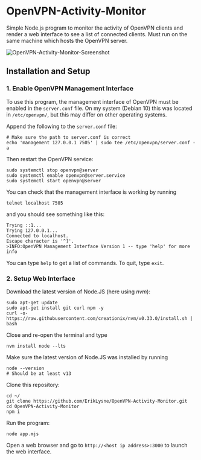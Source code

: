 # OpenVPN-Activity-Monitor

Simple Node.js program to monitor the activity of OpenVPN clients and render a web interface to see a list of connected clients. Must run on the same machine which hosts the OpenVPN server.

![OpenVPN-Activity-Monitor-Screenshot](https://user-images.githubusercontent.com/17698478/75825650-11095500-5da6-11ea-9a78-b6e3db7e8b94.PNG)

<a name="installation"></a>

## Installation and Setup

### 1. Enable OpenVPN Management Interface

To use this program, the management interface of OpenVPN must be enabled in the `server.conf` file. On my system (Debian 10) this was located in `/etc/openvpn/`, but this may differ on other operating systems.

Append the following to the `server.conf` file:

```
# Make sure the path to server.conf is correct
echo 'management 127.0.0.1 7505' | sudo tee /etc/openvpn/server.conf -a
```

Then restart the OpenVPN service:

```
sudo systemctl stop openvpn@server
sudo systemctl enable openvpn@server.service
sudo systemctl start openvpn@server

```

You can check that the management interface is working by running

```
telnet localhost 7505
```

and you should see something like this:

```
Trying ::1...
Trying 127.0.0.1...
Connected to localhost.
Escape character is '^]'.
>INFO:OpenVPN Management Interface Version 1 -- type 'help' for more info

```

You can type `help` to get a list of commands. To quit, type `exit`.

### 2. Setup Web Interface

Download the latest version of Node.JS (here using _nvm_):

```
sudo apt-get update
sudo apt-get install git curl npm -y
curl -o- https://raw.githubusercontent.com/creationix/nvm/v0.33.0/install.sh | bash
```

Close and re-open the terminal and type

```
nvm install node --lts
```

Make sure the latest version of Node.JS was installed by running

```
node --version
# Should be at least v13
```

Clone this repository:

```
cd ~/
git clone https://github.com/ErikLysne/OpenVPN-Activity-Monitor.git
cd OpenVPN-Activity-Monitor
npm i
```

Run the program:

```
node app.mjs
```

Open a web browser and go to `http://<host ip address>:3000` to launch the web interface.
